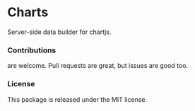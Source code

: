 # Charts


Server-side data builder for chartjs.


### Contributions

are welcome. Pull requests are great, but issues are good too.

### License

This package is released under the MIT license.
